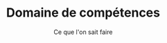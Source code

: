 ---
layout: expertise

lang: fr
namespace: expertise
permalink: /fr/expertise/

title: Domaine de compétences
subtitle: Ce que l'on sait faire

hero-image: UTP-Ice.jpg
hero-style:

cat-header: "SF Tech est actif dans l'industrie de la plongée depuis plus de 10 ans. Notre but est de produire des combinaisons étanches de la meilleure qualitée possible. "
  
categories:
 - text: Eaux froides
   link: "#coldwater"
 - text: Spéléo et technique
   link: "#cave"
 - text: Plongeurs pro
   link: "#pro"

datas:
  - title: Plongée en eaux froides
    anchor: coldwater
    style: expertise-tr
    image: UTP-074.jpg
    description: "
    <p>Notre équipe plonge toute l'année en Suisse et notre équipement est crée dans le but de tenir chaud. Spécialisés dans les plongées en eaux froides, nos clients pratiquent différentes activités: plongée sous-glace, travaux sous-marins, expéditions extrêmes aux Pôles, etc... Récemment, plusieurs équipe d'explorateurs et de scientifiques se sont aventurés dans les eaux glaciales d'Antarctique et du Groenland avec nos produits.</p>
    <p>SF Tech à travaillé avec plusieurs équipes, notamment <a href='https://www.underthepole.com/'>Under The Pole</a>, Laurent Ballesta avec <a href='https://www.blancpain-ocean-commitment.com/gombessa-iii'>l'expédition Gombessa III</a>, le <a href='http://www.cnrs.fr/'>CNRS</a> et pleins d'autres.</p>"
  - title: Plongée spéléo et technique
    anchor: cave
    style: expertise-tl
    image: sandra-0774.jpg
    description: "
    <p>Toutes nos combinaisons sont réalisées dans le but d'être solide et durable. Dès le départ, l'objectif était de créer une combinaison pouvant endurer les contraintes de la plongée technique, et particulièrement la plongée souterraine. Avec des forts abus durant les plongées, mais encore plus à terre, dans des passages étroits sur des rochers assérés, les plongées multi-siphons sont les plus contraignantes. Et les combinaisons SF Tech sont plus que qualifiées pour ce genre de tâches.</p>
    <p>Avec des centaines de plongeurs autour du globe explorant grottes et profondeur, il est difficile de citer des références. Mais regardez autour de vous, et vous serez surpris du nombre de SF Tech utilisées pour des plongées extrêmes!</p>"
  - title: Plongeurs pro
    anchor: pro
    style: expertise-br
    image: team-archeo.jpg
    description: "
    <p>Depuis des années, les professionnels de divers domaines nous font confiance pour la conféction de leurs outils de travail. SF Tech est fière de pouvoir équiper divers corps de métier tel que les entreprises de construction, la police, les pompiers, l'armée ou encore les archéologues.</p>
    <p>Ces passionnés utilisent nos combinaisons en toute confiance et avec fierté. Alors pourquoi pas vous?</p>"
---